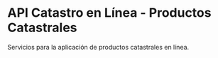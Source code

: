# API Catastro en Línea - Productos Catastrales 

Servicios para la aplicación de productos catastrales en línea. 
